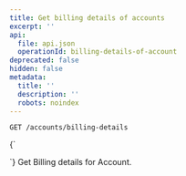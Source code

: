```yaml
---
title: Get billing details of accounts
excerpt: ''
api:
  file: api.json
  operationId: billing-details-of-account
deprecated: false
hidden: false
metadata:
  title: ''
  description: ''
  robots: noindex
---
```

```
GET /accounts/billing-details
```

<HTMLBlock>{`
<div></div>
<style></style>
`}</HTMLBlock>
Get Billing details for Account.